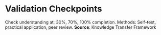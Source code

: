 # Validation Checkpoints
Check understanding at: 30%, 70%, 100% completion.
Methods: Self-test, practical application, peer review.
**Source**: Knowledge Transfer Framework
